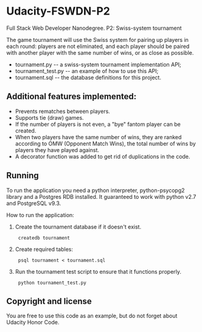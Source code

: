 # Udacity-FSWDN-P2
Full Stack Web Developer Nanodegree. P2: Swiss-system tournament

The game tournament will use the Swiss system for pairing up players in each round: players are not eliminated, and each player should be paired with another player with the same number of wins, or as close as possible.


* tournament.py -- a swiss-system tournament implementation API;
* tournament_test.py -- an example of how to use this API;
* tournament.sql -- the database definitions for this project.

## Additional features implemented:
* Prevents rematches between players.
* Supports tie (draw) games.
* If the number of players is not even, a "bye" fantom player can be created.
* When two players have the same number of wins, they are ranked according to OMW (Opponent Match Wins), the total number of wins by players they have played against.
* A decorator function was added to get rid of duplications in the code.

## Running
To run the application you need a python interpreter, python-psycopg2 library and a Postgres RDB installed. It guaranteed to work with python v2.7 and PostgreSQL v9.3.

How to run the application:

1. Create the tournament database if it doesn't exist.

        createdb tournament
        
2. Create required tables:

        psql tournament < tournament.sql 
        
3. Run the tournament test script to ensure that it functions properly.

        python tournament_test.py

## Copyright and license
You are free to use this code as an example, but do not forget about Udacity Honor Code.
